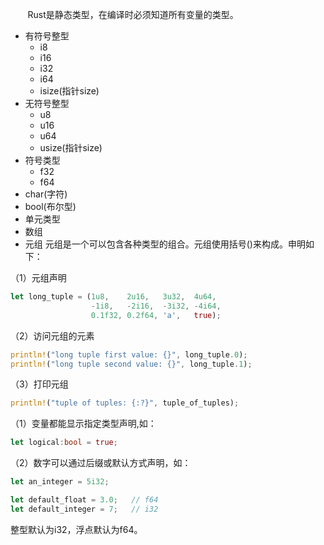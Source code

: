 &nbsp;&nbsp;&nbsp;&nbsp;&nbsp;&nbsp;&nbsp;Rust是静态类型，在编译时必须知道所有变量的类型。
+ 有符号整型
    + i8
    + i16
    + i32
    + i64
    + isize(指针size)
+ 无符号整型
    + u8
    + u16
    + u64
    + usize(指针size)
+ 符号类型
    + f32
    + f64
+ char(字符)
+ bool(布尔型)
+ 单元类型
+ 数组
+ 元组
元组是一个可以包含各种类型的组合。元组使用括号()来构成。申明如下：

（1）元组声明
```rust
let long_tuple = (1u8,    2u16,   3u32,  4u64,
                  -1i8,   -2i16,  -3i32, -4i64,
                  0.1f32, 0.2f64, 'a',   true);
```
（2）访问元组的元素
```rust
println!("long tuple first value: {}", long_tuple.0);
println!("long tuple second value: {}", long_tuple.1);
```
（3）打印元组
```rust
println!("tuple of tuples: {:?}", tuple_of_tuples);
```
（1）变量都能显示指定类型声明,如：
```rust
let logical:bool = true;
```
（2）数字可以通过后缀或默认方式声明，如：
```rust
let an_integer = 5i32;
```
```rust
let default_float = 3.0;   // f64
let default_integer = 7;   // i32
```

整型默认为i32，浮点默认为f64。
